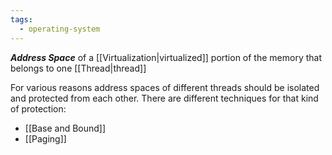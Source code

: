 ```yaml
---
tags:
  - operating-system
---
```

***Address Space*** of a [[Virtualization|virtualized]] portion of the memory that belongs to one [[Thread|thread]]

For various reasons address spaces of different threads should be isolated and protected from each other. There are different techniques for that kind of protection:
- [[Base and Bound]]
- [[Paging]]
